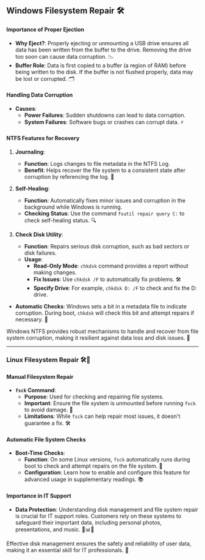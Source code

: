 ## Windows Filesystem Repair 🛠️

#### **Importance of Proper Ejection**

- **Why Eject?**: Properly ejecting or unmounting a USB drive ensures all data has been written from the buffer to the drive. Removing the drive too soon can cause data corruption. 📉
- **Buffer Role**: Data is first copied to a buffer (a region of RAM) before being written to the disk. If the buffer is not flushed properly, data may be lost or corrupted. 🗂️

#### **Handling Data Corruption**

- **Causes**:
  - **Power Failures**: Sudden shutdowns can lead to data corruption.
  - **System Failures**: Software bugs or crashes can corrupt data. ⚡
  
#### **NTFS Features for Recovery**

1. **Journaling**:
   - **Function**: Logs changes to file metadata in the NTFS Log.
   - **Benefit**: Helps recover the file system to a consistent state after corruption by referencing the log. 📜

2. **Self-Healing**:
   - **Function**: Automatically fixes minor issues and corruption in the background while Windows is running.
   - **Checking Status**: Use the command `fsutil repair query C:` to check self-healing status. 🔍

3. **Check Disk Utility**:
   - **Function**: Repairs serious disk corruption, such as bad sectors or disk failures.
   - **Usage**:
     - **Read-Only Mode**: `chkdsk` command provides a report without making changes.
     - **Fix Issues**: Use `chkdsk /F` to automatically fix problems. 🛠️
     - **Specify Drive**: For example, `chkdsk D: /F` to check and fix the D: drive.

- **Automatic Checks**: Windows sets a bit in a metadata file to indicate corruption. During boot, `chkdsk` will check this bit and attempt repairs if necessary. 🔄

Windows NTFS provides robust mechanisms to handle and recover from file system corruption, making it resilient against data loss and disk issues. 🌟

---

### Linux Filesystem Repair 🛠️🐧

#### **Manual Filesystem Repair**

- **`fsck` Command**:
  - **Purpose**: Used for checking and repairing file systems.
  - **Important**: Ensure the file system is unmounted before running `fsck` to avoid damage. 🚫
  - **Limitations**: While `fsck` can help repair most issues, it doesn't guarantee a fix. 🛠️

#### **Automatic File System Checks**

- **Boot-Time Checks**:
  - **Function**: On some Linux versions, `fsck` automatically runs during boot to check and attempt repairs on the file system. 🔄
  - **Configuration**: Learn how to enable and configure this feature for advanced usage in supplementary readings. 📚

#### **Importance in IT Support**

- **Data Protection**: Understanding disk management and file system repair is crucial for IT support roles. Customers rely on these systems to safeguard their important data, including personal photos, presentations, and music. 📸📊🎶

Effective disk management ensures the safety and reliability of user data, making it an essential skill for IT professionals. 🌟